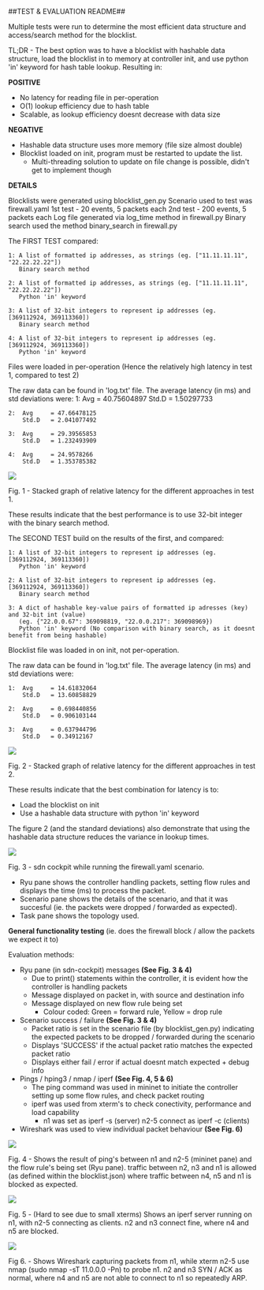 ##TEST & EVALUATION README##

Multiple tests were run to determine the most efficient data structure and access/search method for the blocklist.

TL;DR - The best option was to have a blocklist with hashable data structure, load the blocklist in to memory at 
controller init, and use python 'in' keyword for hash table lookup.
Resulting in:

**POSITIVE**

- No latency for reading file in per-operation
- O(1) lookup efficiency due to hash table
- Scalable, as lookup efficiency doesnt decrease with data size

**NEGATIVE**

- Hashable data structure uses more memory (file size almost double)
- Blocklist loaded on init, program must be restarted to update the list.
	- Multi-threading solution to update on file change is possible, didn't get to implement though


**DETAILS**

Blocklists were generated using blocklist_gen.py
Scenario used to test was firewall.yaml
	1st test - 20 events, 5 packets each
	2nd test - 200 events, 5 packets each
Log file generated via log_time method in firewall.py
Binary search used the method binary_search in firewall.py

The FIRST TEST compared:

	1: A list of formatted ip addresses, as strings (eg. ["11.11.11.11", "22.22.22.22"])
	   Binary search method
	  
	2: A list of formatted ip addresses, as strings (eg. ["11.11.11.11", "22.22.22.22"])
	   Python 'in' keyword
	  
	3: A list of 32-bit integers to represent ip addresses (eg. [369112924, 369113360])
	   Binary search method
	  
	4: A list of 32-bit integers to represent ip addresses (eg. [369112924, 369113360])
	   Python 'in' keyword

Files were loaded in per-operation (Hence the relatively high latency in test 1, compared to test 2)

The raw data can be found in 'log.txt' file.
The average latency (in ms) and std deviations were:
	1:  Avg		= 40.75604897
		Std.D	= 1.50297733
	
	2:  Avg		= 47.66478125
		Std.D	= 2.041077492
		
	3:  Avg		= 29.39565853
		Std.D	= 1.232493909
		
	4:  Avg		= 24.9578266
		Std.D	= 1.353785382


<img src="https://gitlab2.eeecs.qub.ac.uk/40315028/csc7078-project-andrewpickard/raw/master/tests/imgs/Firewall_latency_graph.png" />

Fig. 1 - Stacked graph of relative latency for the different approaches in test 1.

These results indicate that the best performance is to use 32-bit integer with the binary search method.

The SECOND TEST build on the results of the first, and compared:

	1: A list of 32-bit integers to represent ip addresses (eg. [369112924, 369113360])
	   Python 'in' keyword

	2: A list of 32-bit integers to represent ip addresses (eg. [369112924, 369113360])
	   Binary search method
	  
	3: A dict of hashable key-value pairs of formatted ip adresses (key) and 32-bit int (value) 
	   (eg. {"22.0.0.67": 369098819, "22.0.0.217": 369098969})
	   Python 'in' keyword (No comparison with binary search, as it doesnt benefit from being hashable)

Blocklist file was loaded in on init, not per-operation.

The raw data can be found in 'log.txt' file.
The average latency (in ms) and std deviations were:

	1:  Avg		= 14.61832064
		Std.D	= 13.60858829
	
	2:  Avg		= 0.698440856
		Std.D	= 0.906103144
		
	3:  Avg		= 0.637944796
		Std.D	= 0.34912167
		
<img src="https://gitlab2.eeecs.qub.ac.uk/40315028/csc7078-project-andrewpickard/raw/master/tests/imgs/firewall_latency_graph_2.png" />

Fig. 2 - Stacked graph of relative latency for the different approaches in test 2.

These results indicate that the best combination for latency is to:
- Load the blocklist on init
- Use a hashable data structure with python 'in' keyword

The figure 2 (and the standard deviations) also demonstrate that using the hashable data structure reduces the variance in lookup times.

<img src="https://gitlab2.eeecs.qub.ac.uk/40315028/csc7078-project-andrewpickard/raw/master/tests/imgs/test_running.png" />

Fig. 3 - sdn cockpit while running the firewall.yaml scenario.
- Ryu pane shows the controller handling packets, setting flow rules and displays the time (ms) to process the packet.
- Scenario pane shows the details of the scenario, and that it was succesful (ie. the packets were dropped / forwarded as expected).
- Task pane shows the topology used.

**General functionality testing**
(ie. does the firewall block / allow the packets we expect it to)

Evaluation methods:

- Ryu pane (in sdn-cockpit) messages **(See Fig. 3 & 4)**
    - Due to print() statements within the controller, it is evident how the controller is handling packets
    - Message displayed on packet in, with source and destination info
    - Message displayed on new flow rule being set
        - Colour coded: Green = forward rule, Yellow = drop rule
- Scenario success / failure **(See Fig. 3 & 4)**
    - Packet ratio is set in the scenario file (by blocklist_gen.py) indicating the expected packets to be dropped / forwarded 
      during the scenario
    - Displays 'SUCCESS' if the actual packet ratio matches the expected packet ratio
    - Displays either fail / error if actual doesnt match expected + debug info
- Pings / hping3 / nmap / iperf **(See Fig. 4, 5 & 6)**
    - The ping command was used in mininet to initiate the controller setting up some flow rules, and check packet routing
    - iperf was used from xterm's to check conectivity, performance and load capability
        - n1 was set as iperf -s (server) n2-5 connect as iperf -c (clients)
- Wireshark was used to view individual packet behaviour **(See Fig. 6)**


<img src="https://gitlab2.eeecs.qub.ac.uk/40315028/csc7078-project-andrewpickard/raw/master/tests/imgs/mininet_pings.png" />

Fig. 4 - Shows the result of ping's between n1 and n2-5 (mininet pane) and the flow rule's being set (Ryu pane). 
traffic between n2, n3 and n1 is allowed (as defined within the blocklist.json) where traffic between n4, n5 and n1 is blocked as expected.

<img src="https://gitlab2.eeecs.qub.ac.uk/40315028/csc7078-project-andrewpickard/raw/master/tests/imgs/xterm_iperf.png" />

Fig. 5 - (Hard to see due to small xterms) Shows an iperf server running on n1, with n2-5 connecting as clients. n2 and n3 connect fine, where n4 and n5 are blocked.

<img src="https://gitlab2.eeecs.qub.ac.uk/40315028/csc7078-project-andrewpickard/raw/master/tests/imgs/wireshark_nmap.png" />

Fig 6. - Shows Wireshark capturing packets from n1, while xterm n2-5 use nmap (sudo nmap -sT 11.0.0.0 -Pn) to probe n1. n2 and n3 SYN / ACK as normal, 
where n4 and n5 are not able to connect to n1 so repeatedly ARP.
